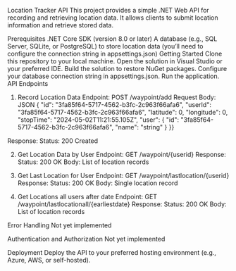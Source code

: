 Location Tracker API
This project provides a simple .NET Web API for recording and retrieving location data. It allows clients to submit location information and retrieve stored data.

Prerequisites
.NET Core SDK (version 8.0 or later)
A database (e.g., SQL Server, SQLite, or PostgreSQL) to store location data (you’ll need to configure the connection string in appsettings.json)
Getting Started
Clone this repository to your local machine.
Open the solution in Visual Studio or your preferred IDE.
Build the solution to restore NuGet packages.
Configure your database connection string in appsettings.json.
Run the application.
API Endpoints
1. Record Location Data
Endpoint: POST /waypoint/add
Request Body:
JSON
{
  "id": "3fa85f64-5717-4562-b3fc-2c963f66afa6",
  "userId": "3fa85f64-5717-4562-b3fc-2c963f66afa6",
  "latitude": 0,
  "longitude": 0,
  "stopTime": "2024-05-02T11:21:55.105Z",
  "user": {
    "id": "3fa85f64-5717-4562-b3fc-2c963f66afa6",
    "name": "string"
  }
}}

Response:
Status: 200 Created

2. Get Location Data by User
Endpoint: GET /waypoint/{userid}
Response:
Status: 200 OK
Body: List of location records

3. Get Last Location for User
Endpoint: GET /waypoint/lastlocation/{userid}
Response:
Status: 200 OK
Body: Single location record

3. Get Locations all users after date
Endpoint: GET /waypoint/lastlocationall/{earliestdate}
Response:
Status: 200 OK
Body: List of location records

Error Handling
Not yet implemented

Authentication and Authorization
Not yet implemented

Deployment
Deploy the API to your preferred hosting environment (e.g., Azure, AWS, or self-hosted).
